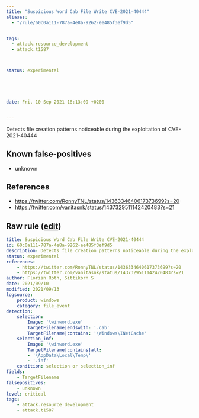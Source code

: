 ```yaml
---
title: "Suspicious Word Cab File Write CVE-2021-40444"
aliases:
  - "/rule/60c0a111-787a-4e8a-9262-ee485f3ef9d5"


tags:
  - attack.resource_development
  - attack.t1587



status: experimental





date: Fri, 10 Sep 2021 18:13:09 +0200


---
```


Detects file creation patterns noticeable during the exploitation of CVE-2021-40444

<!--more-->


## Known false-positives

* unknown



## References

* https://twitter.com/RonnyTNL/status/1436334640617373699?s=20
* https://twitter.com/vanitasnk/status/1437329511142420483?s=21


## Raw rule ([edit](https://github.com/SigmaHQ/sigma/edit/master/rules/windows/file_event/file_event_win_winword_cve_2021_40444.yml))
```yaml
title: Suspicious Word Cab File Write CVE-2021-40444
id: 60c0a111-787a-4e8a-9262-ee485f3ef9d5
description: Detects file creation patterns noticeable during the exploitation of CVE-2021-40444
status: experimental
references:
    - https://twitter.com/RonnyTNL/status/1436334640617373699?s=20
    - https://twitter.com/vanitasnk/status/1437329511142420483?s=21
author: Florian Roth, Sittikorn S
date: 2021/09/10
modified: 2021/09/13
logsource:
    product: windows
    category: file_event
detection:
    selection:
        Image: '\winword.exe'
        TargetFilename|endswith: '.cab'
        TargetFilename|contains: '\Windows\INetCache'
    selection_inf:
        Image: '\winword.exe'
        TargetFilename|contains|all:
        - '\AppData\Local\Temp\'
        - '.inf'
    condition: selection or selection_inf
fields:
    - TargetFilename
falsepositives:
    - unknown
level: critical
tags:
    - attack.resource_development
    - attack.t1587

```
